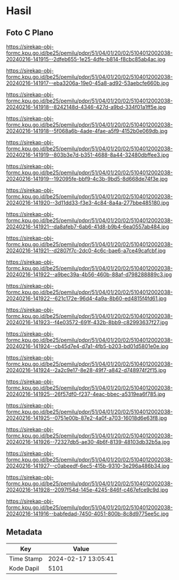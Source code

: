 # Hasil

## Foto C Plano

https://sirekap-obj-formc.kpu.go.id/be25/pemilu/pdpr/51/04/01/20/02/5104012002038-20240216-141915--2dfeb655-1e25-4dfe-b814-f8cbc85ab4ac.jpg

https://sirekap-obj-formc.kpu.go.id/be25/pemilu/pdpr/51/04/01/20/02/5104012002038-20240216-141917--eba3206a-19e0-45a8-ad92-53aebcfe660b.jpg

https://sirekap-obj-formc.kpu.go.id/be25/pemilu/pdpr/51/04/01/20/02/5104012002038-20240216-141918--8242148d-4346-427d-a9bd-334f01a1ff5e.jpg

https://sirekap-obj-formc.kpu.go.id/be25/pemilu/pdpr/51/04/01/20/02/5104012002038-20240216-141918--5f068a6b-4ade-4fae-a5f9-4152b0e069db.jpg

https://sirekap-obj-formc.kpu.go.id/be25/pemilu/pdpr/51/04/01/20/02/5104012002038-20240216-141919--803b3e7d-b351-4688-8a44-32480dbffee3.jpg

https://sirekap-obj-formc.kpu.go.id/be25/pemilu/pdpr/51/04/01/20/02/5104012002038-20240216-141919--192095fe-bbf9-4c3b-9bd5-8d668de74f3e.jpg

https://sirekap-obj-formc.kpu.go.id/be25/pemilu/pdpr/51/04/01/20/02/5104012002038-20240216-141920--3d11dd33-f3e3-4c84-8a4a-277bbe485180.jpg

https://sirekap-obj-formc.kpu.go.id/be25/pemilu/pdpr/51/04/01/20/02/5104012002038-20240216-141921--da8afeb7-6ab6-41d8-b9b4-6ea0557ab484.jpg

https://sirekap-obj-formc.kpu.go.id/be25/pemilu/pdpr/51/04/01/20/02/5104012002038-20240216-141921--d2807f7c-2dc0-4c6c-bae6-a7ce49cafcbf.jpg

https://sirekap-obj-formc.kpu.go.id/be25/pemilu/pdpr/51/04/01/20/02/5104012002038-20240216-141922--a9bec39a-4b56-460b-88af-d798288889c3.jpg

https://sirekap-obj-formc.kpu.go.id/be25/pemilu/pdpr/51/04/01/20/02/5104012002038-20240216-141922--621c172e-96d4-4a9a-8b60-ed4815f4fd61.jpg

https://sirekap-obj-formc.kpu.go.id/be25/pemilu/pdpr/51/04/01/20/02/5104012002038-20240216-141923--f4e03572-691f-432b-8bb9-c82993637f27.jpg

https://sirekap-obj-formc.kpu.go.id/be25/pemilu/pdpr/51/04/01/20/02/5104012002038-20240216-141924--cb45d7e4-d7a1-4fb5-b203-bd01d5801e0e.jpg

https://sirekap-obj-formc.kpu.go.id/be25/pemilu/pdpr/51/04/01/20/02/5104012002038-20240216-141924--2a2c9e17-8e28-49f7-a842-d748974f2f15.jpg

https://sirekap-obj-formc.kpu.go.id/be25/pemilu/pdpr/51/04/01/20/02/5104012002038-20240216-141925--26f57df0-f237-4eac-bbec-a5319ea6f785.jpg

https://sirekap-obj-formc.kpu.go.id/be25/pemilu/pdpr/51/04/01/20/02/5104012002038-20240216-141925--0751e00b-87e2-4a0f-a703-16018d6e63f8.jpg

https://sirekap-obj-formc.kpu.go.id/be25/pemilu/pdpr/51/04/01/20/02/5104012002038-20240216-141926--72327db5-ae30-4b6f-8139-48103db32b5a.jpg

https://sirekap-obj-formc.kpu.go.id/be25/pemilu/pdpr/51/04/01/20/02/5104012002038-20240216-141927--c0abeedf-6ec5-415b-9310-3e296a486b34.jpg

https://sirekap-obj-formc.kpu.go.id/be25/pemilu/pdpr/51/04/01/20/02/5104012002038-20240216-141928--2097f54d-145e-4245-846f-c467efce9c9d.jpg

https://sirekap-obj-formc.kpu.go.id/be25/pemilu/pdpr/51/04/01/20/02/5104012002038-20240216-141916--babfedad-7450-4051-800b-8c8d9775ee5c.jpg


## Metadata

| Key        | Value               |
| ---------- | ------------------- |
| Time Stamp | 2024-02-17 13:05:41 |
| Kode Dapil | 5101                |



